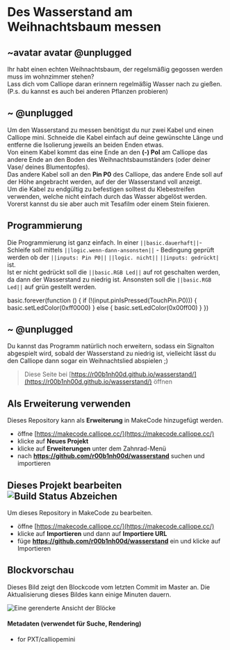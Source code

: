 # Des Wasserstand am Weihnachtsbaum messen
## ~avatar avatar @unplugged
Ihr habt einen echten Weihnachtsbaum, der regelsmäßig gegossen werden muss im wohnzimmer stehen? <br>
Lass dich vom Calliope daran erinnern regelmäßig Wasser nach zu gießen. <br>
(P.s. du kannst es auch bei anderen Pflanzen probieren)

## ~ @unplugged
Um den Wasserstand zu messen benötigst du nur zwei Kabel und einen Calliope mini. Schneide die Kabel einfach auf deine gewünschte Länge und entferne die Isolierung jeweils an beiden Enden etwas. <br>
Von einem Kabel kommt das eine Ende  an den **(-) Pol** am Calliope das andere Ende an den Boden des Weihnachtsbaumständers (oder deiner Vase/ deines Blumentopfes). <br>
Das andere Kabel soll an den **Pin P0** des Calliope, das andere Ende soll auf der Höhe angebracht werden, auf der der Wasserstand voll anzeigt. <br>
Um die Kabel zu endgültig zu befestigen solltest du Klebestreifen verwenden, welche nicht einfach durch das Wasser abgelöst werden. Vorerst kannst du sie aber auch mit Tesafilm oder einem Stein fixieren. 

## Programmierung 
Die Programmierung ist ganz einfach. In einer ``||basic.dauerhaft||``- Schleife soll mittels ``||logic.wenn-dann-ansonsten||`` - Bedingung geprüft werden ob der ``||inputs: Pin P0||`` ``||logic. nicht||`` ``||inputs: gedrückt|`` ist. <br>
Ist er nicht gedrückt soll die ``||basic.RGB Led||`` auf rot geschalten werden, da dann der Wasserstand zu niedrig ist. Ansonsten soll die ``||basic.RGB Led||`` auf grün gestellt werden. <br>

basic.forever(function () {
    if (!(input.pinIsPressed(TouchPin.P0))) {
        basic.setLedColor(0xff0000)
    } else {
        basic.setLedColor(0x00ff00)
    }
})

## ~ @unplugged 
Du kannst das Programm natürlich noch erweitern, sodass ein Signalton abgespielt wird, sobald der Wasserstand zu niedrig ist, vielleicht lässt du den Calliope dann sogar ein Weihnachtslied abspielen ;)


> Diese Seite bei [https://r00b1nh00d.github.io/wasserstand/](https://r00b1nh00d.github.io/wasserstand/) öffnen

## Als Erweiterung verwenden

Dieses Repository kann als **Erweiterung** in MakeCode hinzugefügt werden.

* öffne [https://makecode.calliope.cc/](https://makecode.calliope.cc/)
* klicke auf **Neues Projekt**
* klicke auf **Erweiterungen** unter dem Zahnrad-Menü
* nach **https://github.com/r00b1nh00d/wasserstand** suchen und importieren

## Dieses Projekt bearbeiten ![Build Status Abzeichen](https://github.com/r00b1nh00d/wasserstand/workflows/MakeCode/badge.svg)

Um dieses Repository in MakeCode zu bearbeiten.

* öffne [https://makecode.calliope.cc/](https://makecode.calliope.cc/)
* klicke auf **Importieren** und dann auf **Importiere URL**
* füge **https://github.com/r00b1nh00d/wasserstand** ein und klicke auf Importieren

## Blockvorschau

Dieses Bild zeigt den Blockcode vom letzten Commit im Master an.
Die Aktualisierung dieses Bildes kann einige Minuten dauern.

![Eine gerenderte Ansicht der Blöcke](https://github.com/r00b1nh00d/wasserstand/raw/master/.github/makecode/blocks.png)

#### Metadaten (verwendet für Suche, Rendering)

* for PXT/calliopemini
<script src="https://makecode.com/gh-pages-embed.js"></script><script>makeCodeRender("{{ site.makecode.home_url }}", "{{ site.github.owner_name }}/{{ site.github.repository_name }}");</script>
